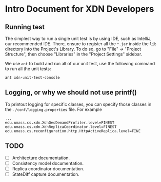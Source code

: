 # Intro Document for XDN Developers

## Running test
The simplest way to run a single unit test is by using IDE, such as IntelliJ, our recommended IDE.
There, ensure to register all the `*.jar` inside the `lib` directory into the Project's Library.
To do so, go to "File" -> "Project Structure", then choose "Libraries" 
in the "Project Settings" sidebar.

We use `ant` to build and run all of our unit test, use the following command to run all the unit tests:
```
ant xdn-unit-test-console
```

## Logging, or why we should not use printf()

To printout logging for specific classes, you can specify those classes 
in the `./conf/logging.properties` file. For example
```
...
edu.umass.cs.xdn.XdnGeoDemandProfiler.level=FINEST
edu.umass.cs.xdn.XdnReplicaCoordinator.level=FINEST
edu.umass.cs.reconfiguration.http.HttpActiveReplica.level=FINE
```

## TODO
- [ ] Architecture documentation.
- [ ] Consistency model documentation.
- [ ] Replica coordinator documentation.
- [ ] StateDiff capture documentation.